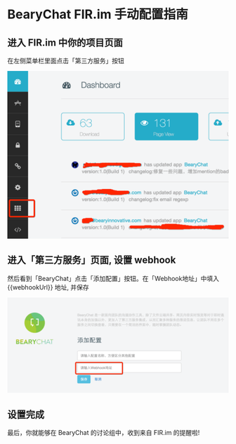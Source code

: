 # BearyChat FIR.im 手动配置指南

## 进入 FIR.im 中你的项目页面

在左侧菜单栏里面点击「第三方服务」按钮

![](/tutorials/image/fir_service.png)

## 进入「第三方服务」页面, 设置 webhook

然后看到「BearyChat」点击「添加配置」按钮。在「Webhook地址」中填入 {{webhookUrl}} 地址, 并保存

![](/tutorials/image/fir_webhooks.png)

## 设置完成

最后，你就能够在 BearyChat 的讨论组中，收到来自 FIR.im 的提醒啦!
